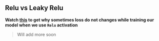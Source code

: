 ## Relu vs Leaky Relu
**Watch [this](https://youtu.be/Y-ruNSdpZ0Q?si=1Gm8_W9YWxcR7PjO) to get why sometimes loss do not changes while training our model when we use `Relu` activation**

> Will add more soon
